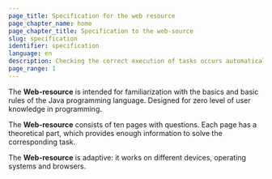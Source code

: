 ```yaml
---
page_title: Specification for the web resource
page_chapter_name: home
page_chapter_title: Specification to the web-source
slug: specification
identifier: specification
language: en
description: Checking the correct execution of tasks occurs automatically.
page_range: 1
---
```

The **Web-resource** is intended for familiarization with the basics and basic rules of the Java programming language. Designed for zero level of user knowledge in programming.

The **Web-resource** consists of ten pages with questions. Each page has a theoretical part, which provides enough information to solve the corresponding task.

The **Web-resource** is adaptive: it works on different devices, operating systems and browsers.